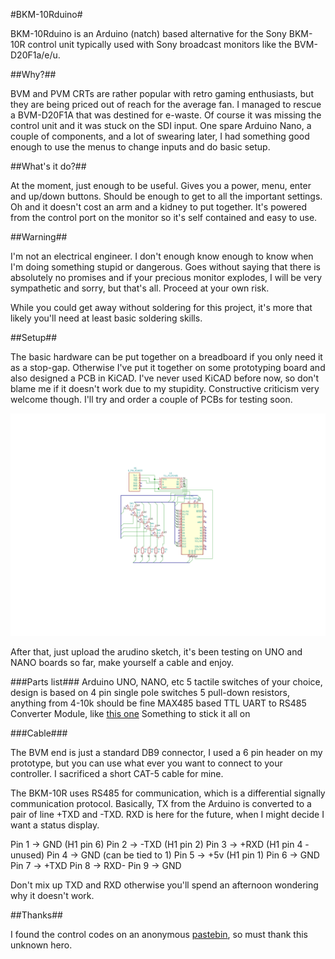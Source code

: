 #BKM-10Rduino#

BKM-10Rduino is an Arduino (natch) based alternative for the Sony BKM-10R control unit typically used with Sony broadcast monitors like the BVM-D20F1a/e/u.

##Why?##

BVM and PVM CRTs are rather popular with retro gaming enthusiasts, but they are being priced out of reach for the average fan. I managed to rescue a BVM-D20F1A that was destined for e-waste. Of course it was missing the control unit and it was stuck on the SDI input. One spare Arduino Nano, a couple of components, and a lot of swearing later, I had something good enough to use the menus to change inputs and do basic setup.

##What's it do?##

At the moment, just enough to be useful. Gives you a power, menu, enter and up/down buttons. Should be enough to get to all the important settings. Oh and it doesn't cost an arm and a kidney to put together. It's powered from the control port on the monitor so it's self contained and easy to use.

##Warning##

I'm not an electrical engineer. I don't enough know enough to know when I'm doing something stupid or dangerous. Goes without saying that there is absolutely no promises and if your precious monitor explodes, I will be very sympathetic and sorry, but that's all. Proceed at your own risk.

While you could get away without soldering for this project, it's more that likely you'll need at least basic soldering skills.

##Setup##

The basic hardware can be put together on a breadboard if you only need it as a stop-gap. Otherwise I've put it together on some prototyping board and also designed a PCB in KiCAD. I've never used KiCAD before now, so don't blame me if it doesn't work due to my stupidity. Constructive criticism very welcome though. I'll try and order a couple of PCBs for testing soon.

![circuit diagram](bkm10rduino.svg)

After that, just upload the arudino sketch, it's been testing on UNO and NANO boards so far, make yourself a cable and enjoy.

###Parts list###
Arduino UNO, NANO, etc
5 tactile switches of your choice, design is based on 4 pin single pole switches
5 pull-down resistors, anything from 4-10k should be fine
MAX485 based TTL UART to RS485 Converter Module, like [this one](https://core-electronics.com.au/ttl-uart-to-rs485-converter-module.html)
Something to stick it all on

###Cable###

The BVM end is just a standard DB9 connector, I used a 6 pin header on my prototype, but you can use what ever you want to connect to your controller. I sacrificed a short CAT-5 cable for mine.

The BKM-10R uses RS485 for communication, which is a differential signally communication protocol. Basically, TX from the Arduino is converted to a pair of line +TXD and -TXD. RXD is here for the future, when I might decide I want a status display.

Pin 1 -> GND (H1 pin 6)
Pin 2 -> -TXD (H1 pin 2)
Pin 3 -> +RXD (H1 pin 4 - unused)
Pin 4 -> GND (can be tied to 1)
Pin 5 -> +5v (H1 pin 1)
Pin 6 -> GND
Pin 7 -> +TXD
Pin 8 -> RXD-
Pin 9 -> GND

Don't mix up TXD and RXD otherwise you'll spend an afternoon wondering why it doesn't work.

##Thanks##

I found the control codes on an anonymous [pastebin](https://pastebin.com/aTUWf33J), so must thank this unknown hero.
